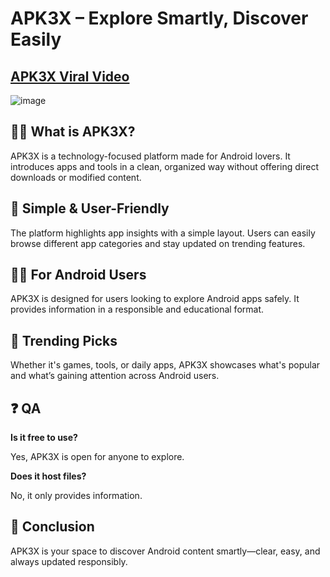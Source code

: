 # APK3X – Explore Smartly, Discover Easily
## [APK3X Viral Video](https://tinyurl.com/muddurb6)
![image](https://github.com/user-attachments/assets/aa72a1e7-8dca-4ab7-bc5f-eca23b8ce172)

## 🙋‍♀️ What is APK3X?

APK3X is a technology-focused platform made for Android lovers. It introduces apps and tools in a clean, organized way without offering direct downloads or modified content.

## 🌈 Simple & User-Friendly

The platform highlights app insights with a simple layout. Users can easily browse different app categories and stay updated on trending features.

## 👩‍💻 For Android Users

APK3X is designed for users looking to explore Android apps safely. It provides information in a responsible and educational format.

## 🍿 Trending Picks

Whether it's games, tools, or daily apps, APK3X showcases what's popular and what’s gaining attention across Android users.

## ❓ QA

**Is it free to use?**

Yes, APK3X is open for anyone to explore.

**Does it host files?**

No, it only provides information.

## 🧙 Conclusion

APK3X is your space to discover Android content smartly—clear, easy, and always updated responsibly.
